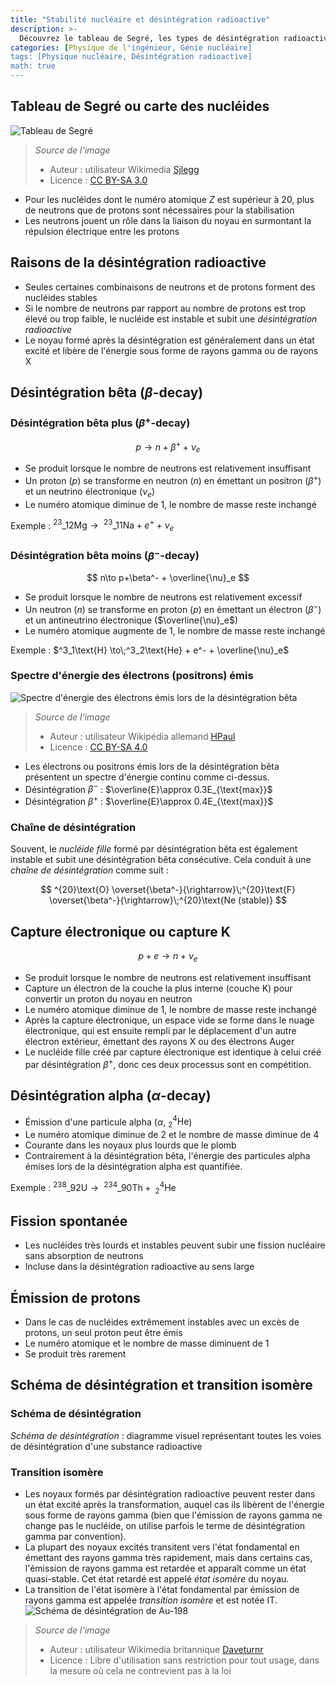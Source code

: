 ```yaml
---
title: "Stabilité nucléaire et désintégration radioactive"
description: >-
  Découvrez le tableau de Segré, les types de désintégration radioactive et la transition isomère.
categories: [Physique de l'ingénieur, Génie nucléaire]
tags: [Physique nucléaire, Désintégration radioactive]
math: true
---
```


## Tableau de Segré ou carte des nucléides 
![Tableau de Segré](https://upload.wikimedia.org/wikipedia/commons/c/c4/Table_isotopes_en.svg)
> *Source de l'image*
> - Auteur : utilisateur Wikimedia [Sjlegg](https://commons.wikimedia.org/wiki/User:Sjlegg)
> - Licence : [CC BY-SA 3.0](https://creativecommons.org/licenses/by-sa/3.0/deed.en)

- Pour les nucléides dont le numéro atomique $Z$ est supérieur à 20, plus de neutrons que de protons sont nécessaires pour la stabilisation
- Les neutrons jouent un rôle dans la liaison du noyau en surmontant la répulsion électrique entre les protons

## Raisons de la désintégration radioactive
- Seules certaines combinaisons de neutrons et de protons forment des nucléides stables
- Si le nombre de neutrons par rapport au nombre de protons est trop élevé ou trop faible, le nucléide est instable et subit une *désintégration radioactive*
- Le noyau formé après la désintégration est généralement dans un état excité et libère de l'énergie sous forme de rayons gamma ou de rayons X

## Désintégration bêta ($\beta$-decay)
### Désintégration bêta plus ($\beta^+$-decay)

 $$p \to n+\beta^+ +\nu_e$$
 
- Se produit lorsque le nombre de neutrons est relativement insuffisant
- Un proton ($p$) se transforme en neutron ($n$) en émettant un positron ($\beta^+$) et un neutrino électronique ($\nu_e$)
- Le numéro atomique diminue de 1, le nombre de masse reste inchangé

Exemple : $^{23}\_{12}\text{Mg} \to\;^{23}\_{11}\text{Na} + e^+ + \nu_e$

### Désintégration bêta moins ($\beta^-$-decay)

$$ n\to p+\beta^- + \overline{\nu}_e $$

- Se produit lorsque le nombre de neutrons est relativement excessif
- Un neutron ($n$) se transforme en proton ($p$) en émettant un électron ($\beta^-$) et un antineutrino électronique ($\overline{\nu}_e$)
- Le numéro atomique augmente de 1, le nombre de masse reste inchangé

Exemple : $^3_1\text{H} \to\;^3_2\text{He} + e^- + \overline{\nu}_e$

### Spectre d'énergie des électrons (positrons) émis
![Spectre d'énergie des électrons émis lors de la désintégration bêta](https://upload.wikimedia.org/wikipedia/commons/e/e6/Beta_spectrum_of_RaE.jpg)
> *Source de l'image*
> - Auteur : utilisateur Wikipédia allemand [HPaul](https://de.wikipedia.org/wiki/Benutzer:HPaul)
> - Licence : [CC BY-SA 4.0](https://creativecommons.org/licenses/by-sa/4.0/deed.en)

- Les électrons ou positrons émis lors de la désintégration bêta présentent un spectre d'énergie continu comme ci-dessus.
- Désintégration $\beta^-$ : $\overline{E}\approx 0.3E_{\text{max}}$
- Désintégration $\beta^+$ : $\overline{E}\approx 0.4E_{\text{max}}$

### Chaîne de désintégration
Souvent, le *nucléide fille* formé par désintégration bêta est également instable et subit une désintégration bêta consécutive. Cela conduit à une *chaîne de désintégration* comme suit :

$$ ^{20}\text{O} \overset{\beta^-}{\rightarrow}\;^{20}\text{F} \overset{\beta^-}{\rightarrow}\;^{20}\text{Ne (stable)} $$ 

## Capture électronique ou capture K

$$ p + e \to n + \nu_e $$

- Se produit lorsque le nombre de neutrons est relativement insuffisant
- Capture un électron de la couche la plus interne (couche K) pour convertir un proton du noyau en neutron
- Le numéro atomique diminue de 1, le nombre de masse reste inchangé
- Après la capture électronique, un espace vide se forme dans le nuage électronique, qui est ensuite rempli par le déplacement d'un autre électron extérieur, émettant des rayons X ou des électrons Auger
- Le nucléide fille créé par capture électronique est identique à celui créé par désintégration $\beta^+$, donc ces deux processus sont en compétition.

## Désintégration alpha ($\alpha$-decay)
- Émission d'une particule alpha ($\alpha$, $^4_2\text{He}$)
- Le numéro atomique diminue de 2 et le nombre de masse diminue de 4
- Courante dans les noyaux plus lourds que le plomb
- Contrairement à la désintégration bêta, l'énergie des particules alpha émises lors de la désintégration alpha est quantifiée.

Exemple : $^{238}\_{92}\text{U} \to\;^{234}\_{90}\text{Th} +\; ^4_2\text{He}$

## Fission spontanée
- Les nucléides très lourds et instables peuvent subir une fission nucléaire sans absorption de neutrons
- Incluse dans la désintégration radioactive au sens large

## Émission de protons
- Dans le cas de nucléides extrêmement instables avec un excès de protons, un seul proton peut être émis
- Le numéro atomique et le nombre de masse diminuent de 1
- Se produit très rarement

## Schéma de désintégration et transition isomère
### Schéma de désintégration
*Schéma de désintégration* : diagramme visuel représentant toutes les voies de désintégration d'une substance radioactive

### Transition isomère
- Les noyaux formés par désintégration radioactive peuvent rester dans un état excité après la transformation, auquel cas ils libèrent de l'énergie sous forme de rayons gamma (bien que l'émission de rayons gamma ne change pas le nucléide, on utilise parfois le terme de désintégration gamma par convention).
- La plupart des noyaux excités transitent vers l'état fondamental en émettant des rayons gamma très rapidement, mais dans certains cas, l'émission de rayons gamma est retardée et apparaît comme un état quasi-stable. Cet état retardé est appelé *état isomère* du noyau.
- La transition de l'état isomère à l'état fondamental par émission de rayons gamma est appelée *transition isomère* et est notée IT.
![Schéma de désintégration de Au-198](https://upload.wikimedia.org/wikipedia/commons/0/04/Au-198_Decay_Scheme.svg)
> *Source de l'image*
> - Auteur : utilisateur Wikimedia britannique [Daveturnr](https://commons.wikimedia.org/wiki/User:Daveturnr)
> - Licence : Libre d'utilisation sans restriction pour tout usage, dans la mesure où cela ne contrevient pas à la loi